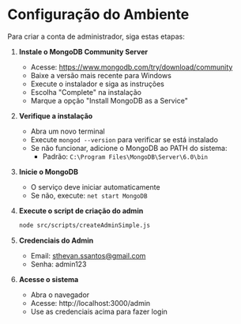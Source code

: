 # Configuração do Ambiente

Para criar a conta de administrador, siga estas etapas:

1. **Instale o MongoDB Community Server**
   - Acesse: https://www.mongodb.com/try/download/community
   - Baixe a versão mais recente para Windows
   - Execute o instalador e siga as instruções
   - Escolha "Complete" na instalação
   - Marque a opção "Install MongoDB as a Service"

2. **Verifique a instalação**
   - Abra um novo terminal
   - Execute `mongod --version` para verificar se está instalado
   - Se não funcionar, adicione o MongoDB ao PATH do sistema:
     - Padrão: `C:\Program Files\MongoDB\Server\6.0\bin`

3. **Inicie o MongoDB**
   - O serviço deve iniciar automaticamente
   - Se não, execute: `net start MongoDB`

4. **Execute o script de criação do admin**
   ```bash
   node src/scripts/createAdminSimple.js
   ```

5. **Credenciais do Admin**
   - Email: sthevan.ssantos@gmail.com
   - Senha: admin123

6. **Acesse o sistema**
   - Abra o navegador
   - Acesse: http://localhost:3000/admin
   - Use as credenciais acima para fazer login 
